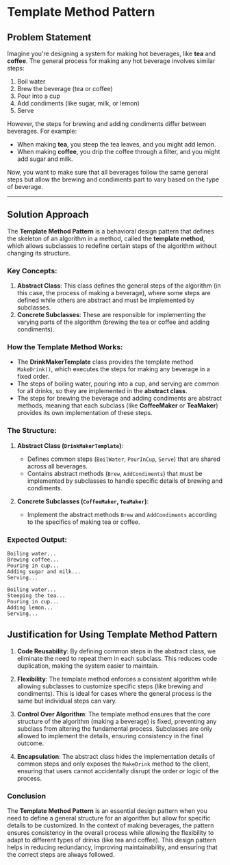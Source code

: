 ﻿# Template Method Pattern

## Problem Statement

Imagine you're designing a system for making hot beverages, like **tea** and **coffee**. The general process for making any hot beverage involves similar steps:

1. Boil water
2. Brew the beverage (tea or coffee)
3. Pour into a cup
4. Add condiments (like sugar, milk, or lemon)
5. Serve

However, the steps for brewing and adding condiments differ between beverages. For example:
- When making **tea**, you steep the tea leaves, and you might add lemon.
- When making **coffee**, you drip the coffee through a filter, and you might add sugar and milk.

Now, you want to make sure that all beverages follow the same general steps but allow the brewing and condiments part to vary based on the type of beverage.

---

## Solution Approach

The **Template Method Pattern** is a behavioral design pattern that defines the skeleton of an algorithm in a method, called the **template method**, which allows subclasses to redefine certain steps of the algorithm without changing its structure.

### Key Concepts:
1. **Abstract Class**: This class defines the general steps of the algorithm (in this case, the process of making a beverage), where some steps are defined while others are abstract and must be implemented by subclasses.
2. **Concrete Subclasses**: These are responsible for implementing the varying parts of the algorithm (brewing the tea or coffee and adding condiments).

### How the Template Method Works:
- The **DrinkMakerTemplate** class provides the template method `MakeDrink()`, which executes the steps for making any beverage in a fixed order.
- The steps of boiling water, pouring into a cup, and serving are common for all drinks, so they are implemented in the **abstract class**.
- The steps for brewing the beverage and adding condiments are abstract methods, meaning that each subclass (like **CoffeeMaker** or **TeaMaker**) provides its own implementation of these steps.

### The Structure:

1. **Abstract Class (`DrinkMakerTemplate`)**:
    - Defines common steps (`BoilWater`, `PourInCup`, `Serve`) that are shared across all beverages.
    - Contains abstract methods (`Brew`, `AddCondiments`) that must be implemented by subclasses to handle specific details of brewing and condiments.

2. **Concrete Subclasses (`CoffeeMaker`, `TeaMaker`)**:
    - Implement the abstract methods `Brew` and `AddCondiments` according to the specifics of making tea or coffee.



### Expected Output:

```
Boiling water...
Brewing coffee...
Pouring in cup...
Adding sugar and milk...
Serving...

Boiling water...
Steeping the tea...
Pouring in cup...
Adding lemon...
Serving...
```

## Justification for Using Template Method Pattern

1. **Code Reusability**: By defining common steps in the abstract class, we eliminate the need to repeat them in each subclass. This reduces code duplication, making the system easier to maintain.

2. **Flexibility**: The template method enforces a consistent algorithm while allowing subclasses to customize specific steps (like brewing and condiments). This is ideal for cases where the general process is the same but individual steps can vary.

3. **Control Over Algorithm**: The template method ensures that the core structure of the algorithm (making a beverage) is fixed, preventing any subclass from altering the fundamental process. Subclasses are only allowed to implement the details, ensuring consistency in the final outcome.

4. **Encapsulation**: The abstract class hides the implementation details of common steps and only exposes the `MakeDrink` method to the client, ensuring that users cannot accidentally disrupt the order or logic of the process.


### Conclusion

The **Template Method Pattern** is an essential design pattern when you need to define a general structure for an algorithm but allow for specific details to be customized. In the context of making beverages, the pattern ensures consistency in the overall process while allowing the flexibility to adapt to different types of drinks (like tea and coffee). This design pattern helps in reducing redundancy, improving maintainability, and ensuring that the correct steps are always followed.